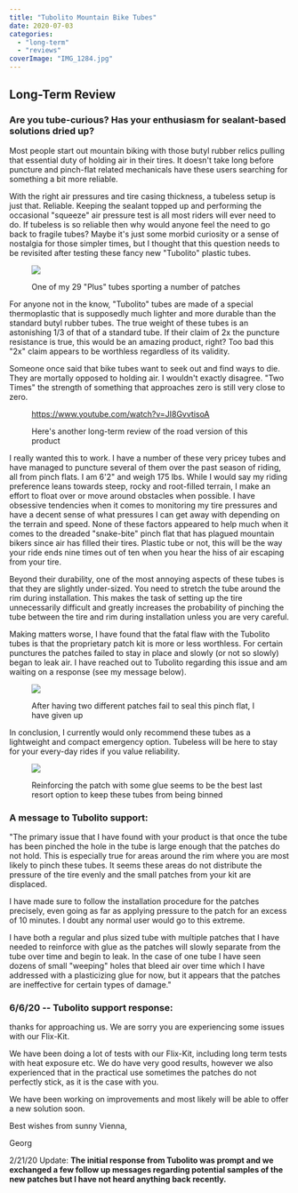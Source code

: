 ```yaml
---
title: "Tubolito Mountain Bike Tubes"
date: 2020-07-03
categories: 
  - "long-term"
  - "reviews"
coverImage: "IMG_1284.jpg"
---
```


## Long-Term Review

### Are you tube-curious? Has your enthusiasm for sealant-based solutions dried up?

Most people start out mountain biking with those butyl rubber relics pulling that essential duty of holding air in their tires. It doesn't take long before puncture and pinch-flat related mechanicals have these users searching for something a bit more reliable.

With the right air pressures and tire casing thickness, a tubeless setup is just that. Reliable. Keeping the sealant topped up and performing the occasional "squeeze" air pressure test is all most riders will ever need to do. If tubeless is so reliable then why would anyone feel the need to go back to fragile tubes? Maybe it's just some morbid curiosity or a sense of nostalgia for those simpler times, but I thought that this question needs to be revisited after testing these fancy new "Tubolito" plastic tubes.

<figure>

![](images/IMG_1258-1024x768.jpg)

<figcaption>

One of my 29 "Plus" tubes sporting a number of patches

</figcaption>

</figure>

For anyone not in the know, "Tubolito" tubes are made of a special thermoplastic that is supposedly much lighter and more durable than the standard butyl rubber tubes. The true weight of these tubes is an astonishing 1/3 of that of a standard tube. If their claim of 2x the puncture resistance is true, this would be an amazing product, right? Too bad this "2x" claim appears to be worthless regardless of its validity.

Someone once said that bike tubes want to seek out and find ways to die. They are mortally opposed to holding air. I wouldn't exactly disagree. "Two Times" the strength of something that approaches zero is still very close to zero.

<figure>

https://www.youtube.com/watch?v=JI8GvvtisoA

<figcaption>

Here's another long-term review of the road version of this product

</figcaption>

</figure>

I really wanted this to work. I have a number of these very pricey tubes and have managed to puncture several of them over the past season of riding, all from pinch flats. I am 6'2" and weigh 175 lbs. While I would say my riding preference leans towards steep, rocky and root-filled terrain, I make an effort to float over or move around obstacles when possible. I have obsessive tendencies when it comes to monitoring my tire pressures and have a decent sense of what pressures I can get away with depending on the terrain and speed. None of these factors appeared to help much when it comes to the dreaded "snake-bite" pinch flat that has plagued mountain bikers since air has filled their tires. Plastic tube or not, this will be the way your ride ends nine times out of ten when you hear the hiss of air escaping from your tire.

Beyond their durability, one of the most annoying aspects of these tubes is that they are slightly under-sized. You need to stretch the tube around the rim during installation. This makes the task of setting up the tire unnecessarily difficult and greatly increases the probability of pinching the tube between the tire and rim during installation unless you are very careful.

Making matters worse, I have found that the fatal flaw with the Tubolito tubes is that the proprietary patch kit is more or less worthless. For certain punctures the patches failed to stay in place and slowly (or not so slowly) began to leak air. I have reached out to Tubolito regarding this issue and am waiting on a response (see my message below).

<figure>

![](images/IMG_1225-1024x768.jpg)

<figcaption>

After having two different patches fail to seal this pinch flat, I have given up

</figcaption>

</figure>

In conclusion, I currently would only recommend these tubes as a lightweight and compact emergency option. Tubeless will be here to stay for your every-day rides if you value reliability.

<figure>

![](images/IMG_1213-1024x768.jpg)

<figcaption>

Reinforcing the patch with some glue seems to be the best last resort option to keep these tubes from being binned

</figcaption>

</figure>

### A message to Tubolito support:

"The primary issue that I have found with your product is that once the tube has been pinched the hole in the tube is large enough that the patches do not hold. This is especially true for areas around the rim where you are most likely to pinch these tubes. It seems these areas do not distribute the pressure of the tire evenly and the small patches from your kit are displaced.

I have made sure to follow the installation procedure for the patches precisely, even going as far as applying pressure to the patch for an excess of 10 minutes. I doubt any normal user would go to this extreme.

I have both a regular and plus sized tube with multiple patches that I have needed to reinforce with glue as the patches will slowly separate from the tube over time and begin to leak. In the case of one tube I have seen dozens of small "weeping" holes that bleed air over time which I have addressed with a plasticizing glue for now, but it appears that the patches are ineffective for certain types of damage."

### 6/6/20 -- Tubolito support response:

thanks for approaching us. We are sorry you are experiencing some issues with our Flix-Kit.

We have been doing a lot of tests with our Flix-Kit, including long term tests with heat exposure etc. We do have very good results, however we also experienced that in the practical use sometimes the patches do not perfectly stick, as it is the case with you.

We have been working on improvements and most likely will be able to offer a new solution soon.

Best wishes from sunny Vienna,

Georg

2/21/20 Update: **The initial response from Tubolito was prompt and we exchanged a few follow up messages regarding potential samples of the new patches but I have not heard anything back recently.**
